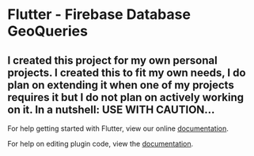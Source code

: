 # Flutter - Firebase Database GeoQueries

## I created this project for my own personal projects. I created this to fit my own needs, I do plan on extending it when one of my projects requires it but I do not plan on actively working on it. In a nutshell: USE WITH CAUTION...

For help getting started with Flutter, view our online
[documentation](http://flutter.io/).

For help on editing plugin code, view the [documentation](https://flutter.io/platform-plugins/#edit-code).
